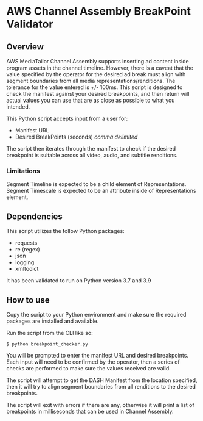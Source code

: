 # AWS Channel Assembly BreakPoint Validator

## Overview
AWS MediaTailor Channel Assembly supports inserting ad content inside program assets in the channel timeline. However, there is a caveat that the value specified by the operator for the desired ad break must align with segment boundaries from all media representations/renditions. The tolerance for the value entered is +/- 100ms. This script is designed to check the manifest against your desired breakpoints, and then return will actual values you can use that are as close as possible to what you intended.

This Python script accepts input from a user for:
* Manifest URL
* Desired BreakPoints (seconds) *comma delimited*

The script then iterates through the manifest to check if the desired breakpoint is suitable across all video, audio, and subtitle renditions.

### Limitations
Segment Timeline is expected to be a child element of Representations.
Segment Timescale is expected to be an attribute inside of Representations element.

## Dependencies
This script utilizes the follow Python packages:
* requests
* re (regex)
* json
* logging
* xmltodict

It has been validated to run on Python version 3.7 and 3.9

## How to use
Copy the script to your Python environment and make sure the required packages are installed and available.

Run the script from the CLI like so:
``` 
$ python breakpoint_checker.py
```

You will be prompted to enter the manifest URL and desired breakpoints. Each input will need to be confirmed by the operator, then a series of checks are performed to make sure the values received are valid.

The script will attempt to get the DASH Manifest from the location specified, then it will try to align segment boundaries from all renditions to the desired breakpoints.

The script will exit with errors if there are any, otherwise it will print a list of breakpoints in milliseconds that can be used in Channel Assembly.